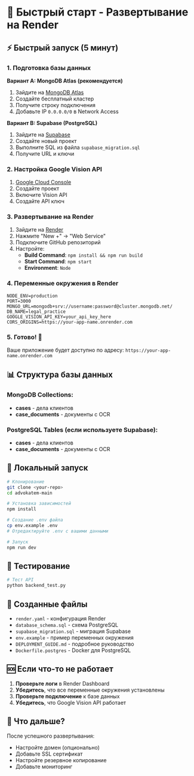 # 🚀 Быстрый старт - Развертывание на Render

## ⚡ Быстрый запуск (5 минут)

### 1. Подготовка базы данных

**Вариант A: MongoDB Atlas (рекомендуется)**
1. Зайдите на [MongoDB Atlas](https://www.mongodb.com/atlas)
2. Создайте бесплатный кластер
3. Получите строку подключения
4. Добавьте IP `0.0.0.0/0` в Network Access

**Вариант B: Supabase (PostgreSQL)**
1. Зайдите на [Supabase](https://supabase.com)
2. Создайте новый проект
3. Выполните SQL из файла `supabase_migration.sql`
4. Получите URL и ключи

### 2. Настройка Google Vision API
1. [Google Cloud Console](https://console.cloud.google.com/)
2. Создайте проект
3. Включите Vision API
4. Создайте API ключ

### 3. Развертывание на Render
1. Зайдите на [Render](https://render.com)
2. Нажмите "New +" → "Web Service"
3. Подключите GitHub репозиторий
4. Настройте:
   - **Build Command**: `npm install && npm run build`
   - **Start Command**: `npm start`
   - **Environment**: `Node`

### 4. Переменные окружения в Render
```env
NODE_ENV=production
PORT=3000
MONGO_URL=mongodb+srv://username:password@cluster.mongodb.net/
DB_NAME=legal_practice
GOOGLE_VISION_API_KEY=your_api_key_here
CORS_ORIGINS=https://your-app-name.onrender.com
```

### 5. Готово! 🎉
Ваше приложение будет доступно по адресу:
`https://your-app-name.onrender.com`

## 📊 Структура базы данных

### MongoDB Collections:
- **cases** - дела клиентов
- **case_documents** - документы с OCR

### PostgreSQL Tables (если используете Supabase):
- **cases** - дела клиентов  
- **case_documents** - документы с OCR

## 🔧 Локальный запуск

```bash
# Клонирование
git clone <your-repo>
cd advokatem-main

# Установка зависимостей
npm install

# Создание .env файла
cp env.example .env
# Отредактируйте .env с вашими данными

# Запуск
npm run dev
```

## 🧪 Тестирование

```bash
# Тест API
python backend_test.py
```

## 📁 Созданные файлы

- `render.yaml` - конфигурация Render
- `database_schema.sql` - схема PostgreSQL
- `supabase_migration.sql` - миграция Supabase
- `env.example` - пример переменных окружения
- `DEPLOYMENT_GUIDE.md` - подробное руководство
- `Dockerfile.postgres` - Docker для PostgreSQL

## 🆘 Если что-то не работает

1. **Проверьте логи** в Render Dashboard
2. **Убедитесь**, что все переменные окружения установлены
3. **Проверьте подключение** к базе данных
4. **Убедитесь**, что Google Vision API работает

## 🎯 Что дальше?

После успешного развертывания:
- Настройте домен (опционально)
- Добавьте SSL сертификат
- Настройте резервное копирование
- Добавьте мониторинг
